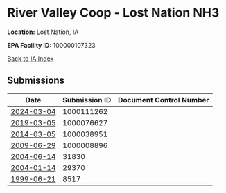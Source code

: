 # River Valley Coop - Lost Nation NH3

**Location:** Lost Nation, IA

**EPA Facility ID:** 100000107323

[Back to IA Index](../../index.md)

## Submissions

| Date | Submission ID | Document Control Number |
|------|--------------|-------------------------|
| [2024-03-04](submissions/1000111262.md) | 1000111262 |  |
| [2019-03-05](submissions/1000076627.md) | 1000076627 |  |
| [2014-03-05](submissions/1000038951.md) | 1000038951 |  |
| [2009-06-29](submissions/1000008896.md) | 1000008896 |  |
| [2004-06-14](submissions/31830.md) | 31830 |  |
| [2004-01-14](submissions/29370.md) | 29370 |  |
| [1999-06-21](submissions/8517.md) | 8517 |  |
